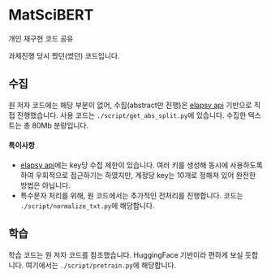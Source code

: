 # MatSciBERT
개인 재구현 코드 공유

과제진행 당시 짰던(썼던) 코드입니다. 

## 수집
원 저자 코드에는 해당 부분이 없어, 수집(abstract만 진행)은 [elapsy api](https://github.com/ElsevierDev/elsapy/blob/master/exampleProg.py) 기반으로 직접 진행했습니다. 사용 코드는 `./script/get_abs_split.py`에 있습니다. 수집한 텍스트는 총 80Mb 분량입니다.

#### 특이사항
- [elapsy api](https://github.com/ElsevierDev/elsapy/blob/master/exampleProg.py)에는 key당 수집 제한이 있습니다. 여러 키를 생성해 동시에 사용하도록 하여 우회적으로 접근하기는 하였지만, 계정당 key는 10개로 정해져 있어 완전한 방법은 아닙니다.
- 특수문자 처리를 위해, 원 코드에서는 추가적인 전처리를 진행합니다. 코드는 `./script/normalize_txt.py`에 해당합니다.

## 학습
학습 코드는 원 저자 코드를 참조했습니다. HuggingFace 기반이라 편하게 보실 듯합니다. 여기에서는 `./script/pretrain.py`에 해당합니다.
